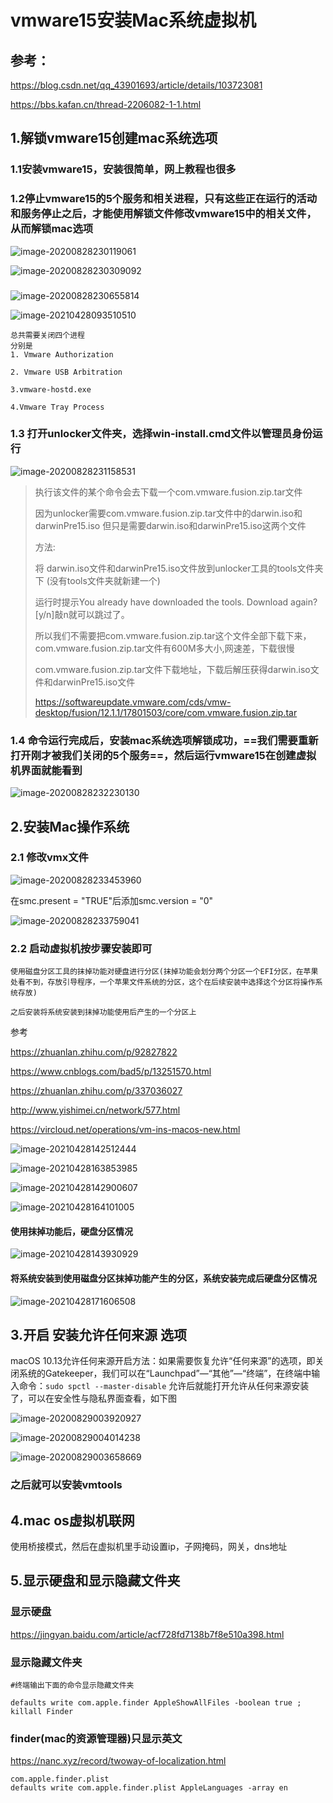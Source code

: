 # vmware15安装Mac系统虚拟机

## 参考：

https://blog.csdn.net/qq_43901693/article/details/103723081

https://bbs.kafan.cn/thread-2206082-1-1.html

## 1.解锁vmware15创建mac系统选项



### 1.1安装vmware15，安装很简单，网上教程也很多

### 1.2停止vmware15的5个服务和相关进程，只有这些正在运行的活动和服务停止之后，才能使用解锁文件修改vmware15中的相关文件，从而解锁mac选项

![image-20200828230119061](https://raw.githubusercontent.com/yusenyi123/pictures1/master/imgs/20200828230126.png)



![image-20200828230309092](https://raw.githubusercontent.com/yusenyi123/pictures1/master/imgs/20200828230309.png)

### 

![image-20200828230655814](https://raw.githubusercontent.com/yusenyi123/pictures1/master/imgs/20200828230655.png)

![image-20210428093510510](https://raw.githubusercontent.com/yusenyi123/pictures2/master/imgs/20210428093510.png)

```
总共需要关闭四个进程
分别是
1. Vmware Authorization

2. Vmware USB Arbitration

3.vmware-hostd.exe

4.Vmware Tray Process
```





### 1.3 打开unlocker文件夹，选择win-install.cmd文件以管理员身份运行

![image-20200828231158531](https://raw.githubusercontent.com/yusenyi123/pictures1/master/imgs/20200828231158.png)



> 执行该文件的某个命令会去下载一个com.vmware.fusion.zip.tar文件
>
> 因为unlocker需要com.vmware.fusion.zip.tar文件中的darwin.iso和darwinPre15.iso
> 但只是需要darwin.iso和darwinPre15.iso这两个文件
>
> 方法:
>
> 将 darwin.iso文件和darwinPre15.iso文件放到unlocker工具的tools文件夹下 (没有tools文件夹就新建一个)
>
> 运行时提示You already have downloaded the tools. Download again?[y/n]敲n就可以跳过了。
>
> 
>
> 所以我们不需要把com.vmware.fusion.zip.tar这个文件全部下载下来，com.vmware.fusion.zip.tar文件有600M多大小,网速差，下载很慢
>
> com.vmware.fusion.zip.tar文件下载地址，下载后解压获得darwin.iso文件和darwinPre15.iso文件
>
> https://softwareupdate.vmware.com/cds/vmw-desktop/fusion/12.1.1/17801503/core/com.vmware.fusion.zip.tar







> 

### 1.4 命令运行完成后，安装mac系统选项解锁成功，==我们需要重新打开刚才被我们关闭的5个服务==，然后运行vmware15在创建虚拟机界面就能看到

![image-20200828232230130](https://raw.githubusercontent.com/yusenyi123/pictures1/master/imgs/20200828232230.png)

## 2.安装Mac操作系统

### 2.1 修改vmx文件

![image-20200828233453960](https://raw.githubusercontent.com/yusenyi123/pictures1/master/imgs/20200828233454.png)

在smc.present = "TRUE"后添加smc.version = "0"

![image-20200828233759041](https://raw.githubusercontent.com/yusenyi123/pictures1/master/imgs/20200828233759.png)



### 2.2 启动虚拟机按步骤安装即可

```
使用磁盘分区工具的抹掉功能对硬盘进行分区(抹掉功能会划分两个分区一个EFI分区，在苹果处看不到，存放引导程序，一个苹果文件系统的分区，这个在后续安装中选择这个分区将操作系统存放)

之后安装将系统安装到抹掉功能使用后产生的一个分区上
```



参考

https://zhuanlan.zhihu.com/p/92827822

https://www.cnblogs.com/bad5/p/13251570.html

https://zhuanlan.zhihu.com/p/337036027

http://www.yishimei.cn/network/577.html

https://vircloud.net/operations/vm-ins-macos-new.html



![image-20210428142512444](https://raw.githubusercontent.com/yusenyi123/pictures2/master/imgs/20210428142512.png)

![image-20210428163853985](https://raw.githubusercontent.com/yusenyi123/pictures2/master/imgs/20210428163854.png)



![image-20210428142900607](https://raw.githubusercontent.com/yusenyi123/pictures2/master/imgs/20210428142900.png)



![image-20210428164101005](https://raw.githubusercontent.com/yusenyi123/pictures2/master/imgs/20210428164101.png)





#### 使用抹掉功能后，硬盘分区情况

![image-20210428143930929](https://raw.githubusercontent.com/yusenyi123/pictures2/master/imgs/20210428143931.png)

#### 将系统安装到使用磁盘分区抹掉功能产生的分区，系统安装完成后硬盘分区情况

![image-20210428171606508](https://raw.githubusercontent.com/yusenyi123/pictures2/master/imgs/20210428171606.png)

## 3.开启  安装允许任何来源 选项



macOS 10.13允许任何来源开启方法：如果需要恢复允许“任何来源”的选项，即关闭系统的Gatekeeper，我们可以在“Launchpad”—“其他”—“终端”，在终端中输入命令：```sudo spctl --master-disable```  允许后就能打开允许从任何来源安装了，可以在安全性与隐私界面查看，如下图

![image-20200829003920927](https://raw.githubusercontent.com/yusenyi123/pictures1/master/imgs/20200829003921.png)

![image-20200829004014238](https://raw.githubusercontent.com/yusenyi123/pictures1/master/imgs/20200829004247.png)



![image-20200829003658669](https://raw.githubusercontent.com/yusenyi123/pictures1/master/imgs/20200829003701.png)



### 之后就可以安装vmtools





## 4.mac os虚拟机联网

使用桥接模式，然后在虚拟机里手动设置ip，子网掩码，网关，dns地址



## 5.显示硬盘和显示隐藏文件夹

### 显示硬盘

https://jingyan.baidu.com/article/acf728fd7138b7f8e510a398.html

### 显示隐藏文件夹

```
#终端输出下面的命令显示隐藏文件夹

defaults write com.apple.finder AppleShowAllFiles -boolean true ; killall Finder
```



### finder(mac的资源管理器)只显示英文

https://nanc.xyz/record/twoway-of-localization.html

```
com.apple.finder.plist
defaults write com.apple.finder.plist AppleLanguages -array en
```





